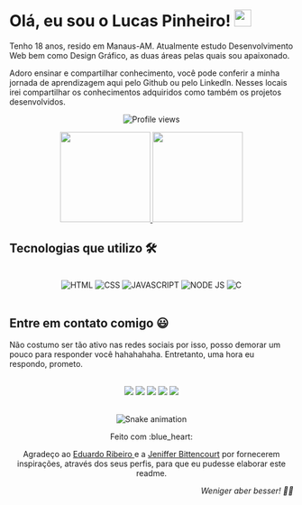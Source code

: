 <h1 align="left">Olá, eu sou o Lucas Pinheiro! <img src="https://c.tenor.com/sxuSkqFn82oAAAAi/hello-joypixels.gif" width="30px"></h1>
<p>Tenho 18 anos, resido em Manaus-AM. Atualmente estudo Desenvolvimento Web bem como Design Gráfico, as duas áreas pelas quais sou apaixonado.</p>
<p>Adoro ensinar e compartilhar conhecimento, você pode conferir a minha jornada de aprendizagem aqui pelo Github ou pelo Linkedln. Nesses locais irei compartilhar os conhecimentos adquiridos como também os projetos desenvolvidos.</p>
<p align="center"> <img src="https://komarev.com/ghpvc/?username=lucaspdsg&color=yellow" alt="Profile views" /> </p>

<div align="center">
  <a href="https://github.com/lucaspdsg">
    <img height="160em" src="https://github-readme-stats.vercel.app/api?username=lucaspdsg&count_private=true&include_all_commits=true&show_icons=true&theme=midnight-purple&hide_border=false&show_owner=true"/>
    <img height="160em" src="https://github-readme-stats.vercel.app/api/top-langs/?username=lucaspdsg&theme=midnight-purple&hide_border=false&&layout=compact"/>
  </a>
</div>

## Tecnologias que utilizo 🛠
<div align="center" valign="top"><br>
 <img align="center" alt="HTML" src="https://img.shields.io/badge/HTML5-E34F26?style=for-the-badge&logo=html5&logoColor=white">
 <img align="center" alt="CSS" src="https://img.shields.io/badge/CSS3-1572B6?style=for-the-badge&logo=css3&logoColor=white">
 <img align="center" alt="JAVASCRIPT" src="https://img.shields.io/badge/JavaScript-323330?style=for-the-badge&logo=javascript&logoColor=F7DF1E">
 <img align="center" alt="NODE JS" src="https://img.shields.io/badge/Node.js-43853D?style=for-the-badge&logo=node.js&logoColor=white">
 <img align="center" alt="C" src="https://img.shields.io/badge/C-00599C?style=for-the-badge&logo=c&logoColor=white">
</div><br>

## Entre em contato comigo 😃 
<p>Não costumo ser tão ativo nas redes sociais por isso, posso demorar um pouco para responder você hahahahaha. Entretanto, uma hora eu respondo, prometo.</p>
 <div align="center"><br>
  <a href="https://www.facebook.com/lucaspdsg" target="_blank"><img src="https://img.shields.io/badge/facebook-%231877F2.svg?&style=for-the-badge&logo=facebook&logoColor=white" target="_blank"></a>
  <a href="https://www.instagram.com/lucaspdsg/" target="_blank"><img src="https://img.shields.io/badge/-Instagram-%23E4405F?style=for-the-badge&logo=instagram&logoColor=white" target="_blank"></a>
  <a href="https://www.linkedin.com/in/lucaspdsg/" target="_blank"><img src="https://img.shields.io/badge/-LinkedIn-%230077B5?style=for-the-badge&logo=linkedin&logoColor=white" target="_blank"></a> 
  <a href="mailto:lucaspifam82@gmail.com"><img src="https://img.shields.io/badge/-Gmail-%23333?style=for-the-badge&logo=gmail&logoColor=white" target="_blank"></a>
  <a href="https://twitter.com/lucaspdsg"><img src="https://img.shields.io/badge/twitter-%231DA1F2.svg?&style=for-the-badge&logo=twitter&logoColor=white" target="_blank"></a>
</div><br>

<div align="center">
  
  ![Snake animation](https://github.com/danielbped/danielbped/blob/output/github-contribution-grid-snake.svg)
  
</div>

<div align="center">
  <p>Feito com :blue_heart:</p>
  
  <p>Agradeço ao <a href="https://github.com/duribeiro">Eduardo Ribeiro
</a> e a <a href="https://github.com/jeniblodev">Jeniffer Bittencourt</a> por fornecerem inspirações, através dos seus perfis, para que eu pudesse elaborar este readme.</p>
</div>

<p align="right"><i>Weniger aber besser! 🚀🚀</p>
